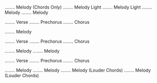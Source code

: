 ........ Melody (Chords Only)
........ Melody Light
........ Melody Light
........ Melody
........ Melody

........ Verse
........ Prechorus
........ Chorus

........ Melody

........ Verse
........ Prechorus
........ Chorus

........ Melody
........ Melody

........ Verse
........ Prechorus
........ Chorus

........ Melody
........ Melody
........ Melody (Louder Chords)
........ Melody (Louder Chords)
